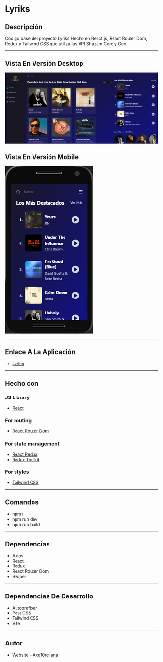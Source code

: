 # Lyriks

## Descripción

Código base del proyecto Lyriks Hecho en React.js, React Router Dom, Redux y Tailwind CSS que utiliza las API Shazam Core y Geo.

---

## Vista En Versión Desktop

![Vista_En_Versión_Desktop](src/assets/images/desktopScreen.png)

## Vista En Versión Mobile

![Vista_En_Versión_Mobile](src/assets/images/mobileScreen.png)

---

## Enlace A La Aplicación

- [Lyriks](https://lyrics-chi.vercel.app/)

---

## Hecho con

### JS Library
- [React](https://react.dev/)

### For routing
- [React Router Dom](https://reactrouter.com/en/main)

### For state management
- [React Redux](https://react-redux.js.org/)
- [Redux Toolkit](https://redux-toolkit.js.org/)

### For styles
- [Tailwind CSS](https://tailwindcss.com/)

---

## Comandos

- npm i
- npm run dev
- npm run build

---

## Dependencias

- Axios
- React
- Redux
- React Router Dom
- Swiper

---

## Dependencias De Desarrollo

- Autoprefixer
- Post CSS
- Tailwind CSS
- Vite

---

## Autor

- Website - [Axe10rellana](https://axe10rellana.github.io/portafolio/portafolio/)
